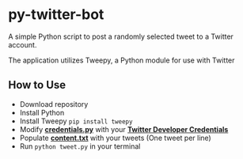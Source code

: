 # py-twitter-bot
A simple Python script to post a randomly selected tweet to a Twitter account.

The application utilizes Tweepy, a Python module for use with Twitter

## How to Use

- Download repository
- Install Python
- Install Tweepy `pip install tweepy`
- Modify **[credentials.py](https://github.com/alex-dulac/py-twitter-bot/blob/master/credentials.py)** with your **[Twitter Developer Credentials](https://dev.twitter.com/oauth/overview/application-owner-access-tokens)**
- Populate **[content.txt](https://github.com/alex-dulac/py-twitter-bot/blob/master/content.txt)** with your tweets (One tweet per line)
- Run `python tweet.py` in your terminal
